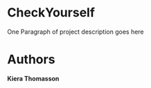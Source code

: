 # CheckYourself
One Paragraph of project description goes here

<!---# Getting Started
These instructions will get you a copy of the project up and running on your local machine for development and testing purposes. See deployment for notes on how to deploy the project on a live system.--->


<!---### Prerequisites
What things you need to install the software and how to install them--->

<!---### Installing
A step by step series of examples that tell you how to get a development env running--->

<!---Say what the step will be--->

<!---Give the example
And repeat--->

<!---until finished--->

<!---### Built With--->


<!---# Screenshots--->

# Authors
**Kiera Thomasson**
